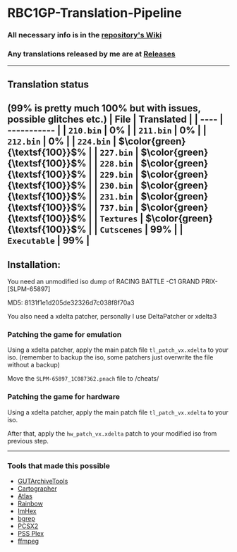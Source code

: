 # RBC1GP-Translation-Pipeline
### All necessary info is in the [repository's Wiki](https://github.com/igorciz777/RBC1GP-Translation-Pipeline/wiki)
### Any translations released by me are at [Releases](https://github.com/igorciz777/RBC1GP-Translation-Pipeline/releases)
---
## Translation status
(99% is pretty much 100% but with issues, possible glitches etc.)
| File | Translated |
| ---- | ----------- |
| `210.bin` |   0% |
| `211.bin` |   0% |
| `212.bin` |   0% |
| `224.bin` | $\color{green}{\textsf{100}}$% |
| `227.bin` | $\color{green}{\textsf{100}}$% |
| `228.bin` | $\color{green}{\textsf{100}}$% |
| `229.bin` | $\color{green}{\textsf{100}}$% |
| `230.bin` | $\color{green}{\textsf{100}}$% |
| `231.bin` | $\color{green}{\textsf{100}}$% |
| `737.bin` | $\color{green}{\textsf{100}}$% |
| `Textures` |  $\color{green}{\textsf{100}}$% |
| `Cutscenes` |   99% |
| `Executable` |  99% |
---
## Installation:
You need an unmodified iso dump of RACING BATTLE -C1 GRAND PRIX- [SLPM-65897]

MD5: 8131f1e1d205de32326d7c038f8f70a3

You also need a xdelta patcher,
personally I use DeltaPatcher or xdelta3

### Patching the game for emulation
Using a xdelta patcher, apply the main patch file `tl_patch_vx.xdelta` to your iso. (remember to backup the iso, some patchers just overwrite the file without a backup)
	
Move the `SLPM-65897_1C087362.pnach` file to <your PCSX2 folder>/cheats/


### Patching the game for hardware
Using a xdelta patcher, apply the main patch file `tl_patch_vx.xdelta` to your iso.

After that, apply the `hw_patch_vx.xdelta` patch to your modified iso from previous step.
	
---	
	
### Tools that made this possible
- [GUTArchiveTools](https://github.com/igorciz777/GUTArchiveTools)
- [Cartographer](https://www.romhacking.net/utilities/647/)
- [Atlas](https://www.romhacking.net/utilities/224/)
- [Rainbow](https://github.com/marco-calautti/Rainbow)
- [ImHex](https://github.com/WerWolv/ImHex)
- [bgrep](https://github.com/nneonneo/bgrep)
- [PCSX2](https://github.com/PCSX2/pcsx2)
- [PSS Plex](https://www.zophar.net/utilities/ps2util/pss-plex.html)
- [ffmpeg](https://www.ffmpeg.org/)
